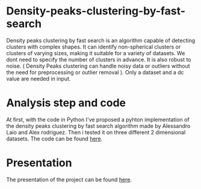 # Density-peaks-clustering-by-fast-search

Density peaks clustering by fast search is an algorithm capable of detecting clusters with complex shapes. It can identify non-spherical clusters or clusters of varying sizes, making it suitable for a variety of datasets.
We dont need to specify the number of clusters in advance.
It is also robust to noise. ( Density Peaks clustering can handle noisy data or outliers without the need for preprocessing or outlier removal ).
Only a dataset and a dc value are needed in input.

# Analysis step and code 

At first, with the code in Python I've proposed a pyhton implementation of the density peaks clustering by fast search algorithm made by Alessandro Laio and Alex rodriguez.
Then i tested it on three different 2 dimensional datasets.
The code can be found [here](https://github.com/charlesahamed/Density-peaks-clustering-by-fast-search/blob/main/Charles_AHAMED_Clustering_by_fast_search_and_density_peaks_version_2.ipynb).

# Presentation

The presentation of the project can be found [here](https://docs.google.com/presentation/d/1gtyTAtyjYBocPK5vpQT3S37q3MwBKQnORzgEpRe-1qg/edit?usp=sharing).
